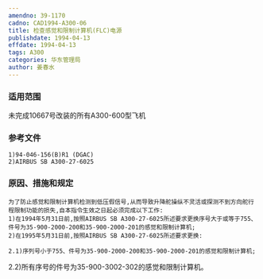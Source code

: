 ```yaml
---
amendno: 39-1170  
cadno: CAD1994-A300-06  
title: 检查感觉和限制计算机(FLC)电源  
publishdate: 1994-04-13  
effdate: 1994-04-13  
tags: A300  
categories: 华东管理局  
author: 姜春水  
---
```

  
### 适用范围  
未完成10667号改装的所有A300-600型飞机  
  
<!--more-->  
### 参考文件  
    1)94-046-156(B)R1 (DGAC)  
    2)AIRBUS SB A300-27-6025  
  
### 原因、措施和规定  
    为了防止感觉和限制计算机检测到低压假信号,从而导致升降舵操纵不灵活或探测不到方向舵行程限制功能的损失,自本指令生效之日起必须完成以下工作:  
    1)在1994年5月31日前,按照AIRBUS SB A300-27-6025所述要求更换序号大于或等于755、件号为35-900-2000-200和35-900-2000-201的感觉和限制计算机;  
    2)在1995年5月31日前,按照AIRBUS SB A300-27-6025所述要求更换:  
  
    2.1)序列号小于755、件号为35-900-2000-200和35-900-2000-201的感觉和限制计算机;  
2.2)所有序号的件号为35-900-3002-302的感觉和限制计算机。  
   
